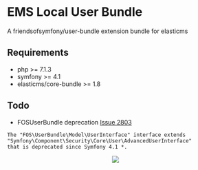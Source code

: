 EMS Local User Bundle
=====================
A friendsofsymfony/user-bundle extension bundle for elasticms

Requirements
------------
- php >= 7.1.3
- symfony >= 4.1
- elasticms/core-bundle >= 1.8

Todo
----
- FOSUserBundle deprecation [Issue 2803](https://github.com/FriendsOfSymfony/FOSUserBundle/issues/2803)
```
The "FOS\UserBundle\Model\UserInterface" interface extends "Symfony\Component\Security\Core\User\AdvancedUserInterface" 
that is deprecated since Symfony 4.1 *.
```

<p align="center">
    <img src="https://github.com/ems-project/EMSCoreBundle/blob/master/Resources/public/images/elasticms_ball_only_circlewhite.png">
</p>